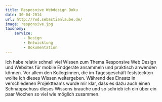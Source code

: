 ```yaml
---
title: Resposnive Webdesign Doku
date: 30-04-2014
url: http://rwd.sebastianlaube.de/
image: responsive.jpg
taxonomy:
    service:
        - Design
        - Entwicklung
        - Dokumentation
---
```

Ich habe relativ schnell viel Wissen zum Thema Responsive Web Design und Websites für mobile Endgeräte ansammeln und praktisch anwenden können. Vor allem den Kolleg:innen, die im Tagesgeschäft feststeckten wollte ich dieses Wissen weitergeben. Während des Einsatz in verschiedenen Projektteams wurde mir klar, dass es dazu auch einen Schnappschuss dieses Wissens brauche und so schrieb ich ein über ein paar Wochen so viel wie möglich zusammen.